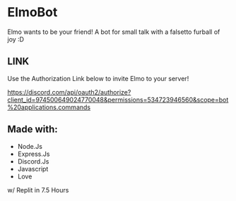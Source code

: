# ElmoBot

Elmo wants to be your friend! A bot for small talk with a falsetto furball of joy :D

## LINK
Use the Authorization Link below to invite Elmo to your server!

https://discord.com/api/oauth2/authorize?client_id=974500649024770048&permissions=534723946560&scope=bot%20applications.commands

## Made with:
- Node.Js
- Express.Js
- Discord.Js
- Javascript
- Love

w/ Replit in 7.5 Hours
